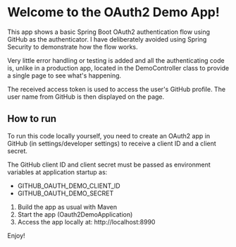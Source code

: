 # Welcome to the OAuth2 Demo App!

This app shows a basic Spring Boot OAuth2 authentication flow using GitHub as the authenticator. 
I have deliberately avoided using Spring Security to demonstrate how the flow works.

Very little error handling or testing is added and all the authenticating code is, unlike in a production app, 
located in the DemoController class to provide a single page to see what's happening.

The received access token is used to access the user's GitHub profile. The user name from GitHub is then displayed 
on the page.

## How to run
To run this code locally yourself, you need to create an OAuth2 app in GitHub (in settings/developer settings) 
to receive a client ID and a client secret.

The GitHub client ID and client secret must be passed as environment variables at application startup as:
 - GITHUB_OAUTH_DEMO_CLIENT_ID
 - GITHUB_OAUTH_DEMO_SECRET

1) Build the app as usual with Maven
2) Start the app (Oauth2DemoApplication)
3) Access the app locally at: http://localhost:8990

Enjoy!